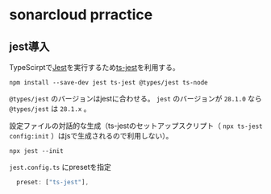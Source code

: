 # sonarcloud prractice

## jest導入

TypeScirptで[Jest](https://jestjs.io/docs/getting-started)を実行するため[ts-jest](https://github.com/kulshekhar/ts-jest)を利用する。

```shell
npm install --save-dev jest ts-jest @types/jest ts-node
```

`@types/jest` のバージョンはjestに合わせる。
`jest` のバージョンが `28.1.0` なら `@types/jest` は `28.1.x` 。

設定ファイルの対話的な生成（ts-jestのセットアップスクリプト（ `npx ts-jest config:init` ）はjsで生成されるので利用しない）。

```shell
npx jest --init
```

`jest.config.ts` にpresetを指定

```js
  preset: ["ts-jest"],
```

